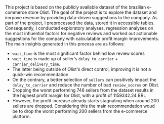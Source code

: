 This project is based on the publicly available dataset of the brazilian e-commerce store Olist.
The goal of the project is to explore the dataset and imrpove revenue by providing data-driven suggestions to the company.
As part of the project, I preprocessed the data, stored it in accessible tables.
Consequently, I conducted exploratory analyses, regression analyses on the most influential factors for negative reviews and
worked out actionable suggestions for the company with calculatable profit margin improvements.
The main insights generated in this process are as follows:
- `wait_time` is the most significant factor behind low review scores
- `wait_time` is made up of seller's `delay_to_carrier` + `carrier_delivery_time`.
- The latter being outside of Olist's direct control, improving it is not a quick-win recommendation
- On the contrary, a better selection of `sellers` can positively impact the `delay_to_carrier` and reduce the number of bad `review_scores` on Olist.
- Dropping the worst performing 746 sellers from the dataset results in the highest profit margin for Olist, with a profit of 1159342.24 BRL
- However, the profit increase already starts stagnating when around 200 sellers are dropped. Considering this the main recommendation woud be to drop the worst performing 200 sellers from the e-commerce platform.

